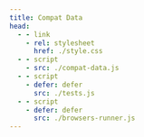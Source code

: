 ```yaml
---
title: Compat Data
head:
  - - link
    - rel: stylesheet
      href: ./style.css
  - - script
    - src: ./compat-data.js
  - - script
    - defer: defer
      src: ./tests.js
  - - script
    - defer: defer
      src: ./browsers-runner.js
---
```


<table id='table'></table>
